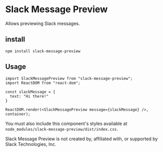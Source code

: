 # Slack Message Preview

Allows previewing Slack messages.

install
-------

```
npm install slack-message-preview
```

Usage
-----

```
import SlackMessagePreview from "slack-message-preview";
import ReactDOM from "react-dom";

const slackMessage = {
  text: "Hi there!"
}

ReactDOM.render(<SlackMessagePreview message={slackMessage} />, container);
```

You must also include this component's styles available at `node_modules/slack-message-preview/dist/index.css`.

Slack Message Preview is not created by, affiliated with, or supported by Slack Technologies, Inc.
